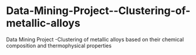 # Data-Mining-Project--Clustering-of-metallic-alloys
Data Mining Project -Clustering of metallic alloys based on their chemical composition and thermophysical properties
